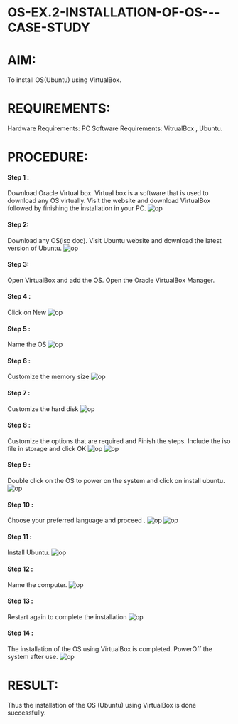 # OS-EX.2-INSTALLATION-OF-OS---CASE-STUDY

# AIM:
To install OS(Ubuntu) using VirtualBox.
# REQUIREMENTS:
Hardware Requirements: PC
Software Requirements: VitrualBox , Ubuntu.
# PROCEDURE:
#### Step 1 : 
Download Oracle Virtual box. Virtual box is a software that is used to download any OS virtually. Visit the website and download VirtualBox followed by finishing the installation in your PC.
![op](./Picture1.png)
#### Step 2:  
Download any OS(iso doc). Visit Ubuntu website and download the latest version of Ubuntu.
![op](./Picture2.png)
#### Step 3: 
Open VirtualBox and add the OS. Open the Oracle VirtualBox Manager. 
#### Step 4 : 
Click on New
![op](./Picture3.png)
#### Step 5 :  
Name the OS
![op](./Picture4.png)
#### Step 6 : 
Customize the memory size
![op](./Picture5.png)
#### Step 7 : 
Customize the hard disk 
![op](./Picture6.png)
#### Step 8 : 
Customize the options that are required and Finish the steps. Include the iso file in storage and click OK
![op](./Picture7.png)
![op](./Picture8.png)
#### Step 9 : 
Double click on the OS to power on the system and click on install ubuntu.
![op](./Picture9.png)
#### Step 10 : 
Choose your preferred language and proceed .
![op](./Picture10.png)
![op](./Picture11.png)
#### Step 11 : 
Install Ubuntu.
![op](./Picture12.png)
#### Step 12 : 
Name the computer.
![op](./Picture13.png)
#### Step 13 : 
Restart again to complete the installation
![op](./Picture14.png)
#### Step 14 : 
The installation of the OS using VirtualBox is completed. PowerOff the system after use.
![op](./Picture15.png)

# RESULT:
Thus the installation of the OS (Ubuntu) using VirtualBox is done successfully.